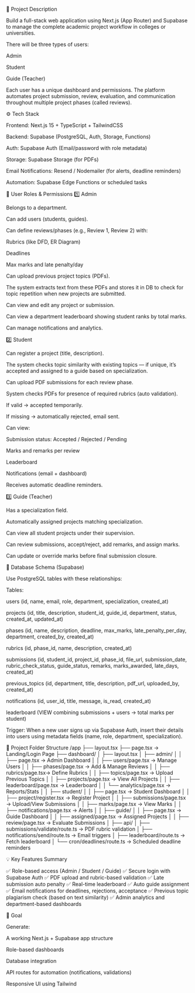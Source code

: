 🧠 Project Description

Build a full-stack web application using Next.js (App Router) and Supabase to manage the complete academic project workflow in colleges or universities.

There will be three types of users:

Admin

Student

Guide (Teacher)

Each user has a unique dashboard and permissions.
The platform automates project submission, review, evaluation, and communication throughout multiple project phases (called reviews).

⚙️ Tech Stack

Frontend: Next.js 15 + TypeScript + TailwindCSS

Backend: Supabase (PostgreSQL, Auth, Storage, Functions)

Auth: Supabase Auth (Email/password with role metadata)

Storage: Supabase Storage (for PDFs)

Email Notifications: Resend / Nodemailer (for alerts, deadline reminders)

Automation: Supabase Edge Functions or scheduled tasks

👥 User Roles & Permissions
1️⃣ Admin

Belongs to a department.

Can add users (students, guides).

Can define reviews/phases (e.g., Review 1, Review 2) with:

Rubrics (like DFD, ER Diagram)

Deadlines

Max marks and late penalty/day

Can upload previous project topics (PDFs).

The system extracts text from these PDFs and stores it in DB to check for topic repetition when new projects are submitted.

Can view and edit any project or submission.

Can view a department leaderboard showing student ranks by total marks.

Can manage notifications and analytics.

2️⃣ Student

Can register a project (title, description).

The system checks topic similarity with existing topics — if unique, it’s accepted and assigned to a guide based on specialization.

Can upload PDF submissions for each review phase.

System checks PDFs for presence of required rubrics (auto validation).

If valid → accepted temporarily.

If missing → automatically rejected, email sent.

Can view:

Submission status: Accepted / Rejected / Pending

Marks and remarks per review

Leaderboard

Notifications (email + dashboard)

Receives automatic deadline reminders.

3️⃣ Guide (Teacher)

Has a specialization field.

Automatically assigned projects matching specialization.

Can view all student projects under their supervision.

Can review submissions, accept/reject, add remarks, and assign marks.

Can update or override marks before final submission closure.

🧱 Database Schema (Supabase)

Use PostgreSQL tables with these relationships:

Tables:

users (id, name, email, role, department, specialization, created_at)

projects (id, title, description, student_id, guide_id, department, status, created_at, updated_at)

phases (id, name, description, deadline, max_marks, late_penalty_per_day, department, created_by, created_at)

rubrics (id, phase_id, name, description, created_at)

submissions (id, student_id, project_id, phase_id, file_url, submission_date, rubric_check_status, guide_status, remarks, marks_awarded, late_days, created_at)

previous_topics (id, department, title, description, pdf_url, uploaded_by, created_at)

notifications (id, user_id, title, message, is_read, created_at)

leaderboard (VIEW combining submissions + users → total marks per student)

Trigger:
When a new user signs up via Supabase Auth, insert their details into users using metadata fields (name, role, department, specialization).

📁 Project Folder Structure
/app
 ├── layout.tsx
 ├── page.tsx                  → Landing/Login Page
 ├── dashboard/
 │    ├── layout.tsx
 │    ├── admin/
 │    │    ├── page.tsx        → Admin Dashboard
 │    │    ├── users/page.tsx  → Manage Users
 │    │    ├── phases/page.tsx → Add & Manage Reviews
 │    │    ├── rubrics/page.tsx→ Define Rubrics
 │    │    ├── topics/page.tsx → Upload Previous Topics
 │    │    ├── projects/page.tsx → View All Projects
 │    │    ├── leaderboard/page.tsx → Leaderboard
 │    │    └── analytics/page.tsx → Reports/Stats
 │
 │    ├── student/
 │    │    ├── page.tsx         → Student Dashboard
 │    │    ├── project/register.tsx → Register Project
 │    │    ├── submissions/page.tsx → Upload/View Submissions
 │    │    ├── marks/page.tsx   → View Marks
 │    │    ├── notifications/page.tsx → Alerts
 │
 │    ├── guide/
 │    │    ├── page.tsx         → Guide Dashboard
 │    │    ├── assigned/page.tsx → Assigned Projects
 │    │    ├── review/page.tsx   → Evaluate Submissions
 │
 ├── api/
 │    ├── submissions/validate/route.ts  → PDF rubric validation
 │    ├── notifications/send/route.ts    → Email triggers
 │    ├── leaderboard/route.ts           → Fetch leaderboard
 │    └── cron/deadlines/route.ts        → Scheduled deadline reminders

💡 Key Features Summary

✅ Role-based access (Admin / Student / Guide)
✅ Secure login with Supabase Auth
✅ PDF upload and rubric-based validation
✅ Late submission auto penalty
✅ Real-time leaderboard
✅ Auto guide assignment
✅ Email notifications for deadlines, rejections, acceptance
✅ Previous topic plagiarism check (based on text similarity)
✅ Admin analytics and department-based dashboards

🚀 Goal

Generate:

A working Next.js + Supabase app structure

Role-based dashboards

Database integration

API routes for automation (notifications, validations)

Responsive UI using Tailwind